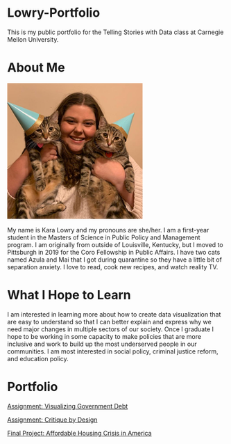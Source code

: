 # Lowry-Portfolio
This is my public portfolio for the Telling Stories with Data class at Carnegie Mellon University.

# About Me

![Me with my cats Azula (left) and Mai (right)](Picture1.png)

My name is Kara Lowry and my pronouns are she/her. I am a first-year student in the Masters of Science in Public Policy and Management program. I am originally from outside of Louisville, Kentucky, but I moved to Pittsburgh in 2019 for the Coro Fellowship in Public Affairs. I have two cats named Azula and Mai that I got during quarantine so they have a little bit of separation anxiety. I love to read, cook new recipes, and watch reality TV.



# What I Hope to Learn
 I am interested in learning more about how to create data visualization that are easy to understand so that I can better explain and express why we need major changes in multiple sectors of our society. Once I graduate I hope to be working in some capacity to make policies that are more inclusive and work to build up the most underserved people in our communities. I am most interested in social policy, criminal justice reform, and education policy.
 
# Portfolio
[Assignment: Visualizing Government Debt](/DataVisualization1.md)

[Assignment: Critique by Design](/CritiquebyDesign.md)

[Final Project: Affordable Housing Crisis in America](/FinalProject.md)
